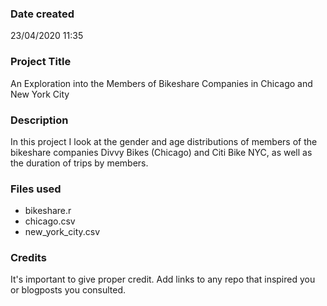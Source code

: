 ### Date created
23/04/2020 11:35

### Project Title
An Exploration into the Members of Bikeshare Companies in Chicago and New York City

### Description
In this project I look at the gender and age distributions of members of the 
bikeshare companies Divvy Bikes (Chicago) and Citi Bike NYC, as well as the 
duration of trips by members.

### Files used
* bikeshare.r
* chicago.csv
* new_york_city.csv

### Credits
It's important to give proper credit. Add links to any repo that inspired you or blogposts you consulted.


